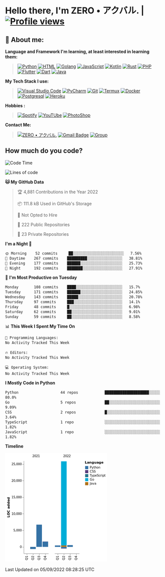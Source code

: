 # **Hello there**, I'm ZERO • アクバル. | [![Profile views](https://gpvc.arturio.dev/Ryomen-Sukuna)](https://github.com/Ryomen-Sukuna)

## 👦 **About me**:

**Language and Framework I'm learning, at least interested in learning them:**

> [![Python](https://badges.aleen42.com/src/python.svg)](https://python.org)
> [![HTML](https://img.shields.io/badge/-HTML-%232c3e50?style=flat&logo=php)](https://whatwg.org)
> [![Golang](https://badges.aleen42.com/src/golang.svg)](https://golang.org)
> [![JavaScript](https://badges.aleen42.com/src/javascript.svg)](https://nodejs.org)
> [![Kotlin](https://badges.aleen42.com/src/kotlin.svg)](https://kotlinlang.org)
> [![Rust](https://img.shields.io/badge/-rust-%232c3e50?style=flat&logo=rust)](https://rust-lang.org)
> [![PHP](https://img.shields.io/badge/-php-%232c3e50?style=flat&logo=php)](https://www.php.net)
> [![Flutter](https://img.shields.io/badge/-flutter-%232c3e50?style=flat&logo=flutter)](https://flutter.dev)
> [![Dart](https://img.shields.io/badge/-dart-%232c3e50?style=flat&logo=dart)](https://dart.dev)
> [![Java](https://badges.aleen42.com/src/java.svg)](https://www.java.com/en)

**My Tech Stack I use:**

> [![Visual Studio Code](https://badges.aleen42.com/src/visual_studio_code.svg)](https://code.visualstudio.com)
> [![PyCharm](https://img.shields.io/badge/-pycharm-%23007ACC?style=flat&logo=pycharm&logoColor=black&color=black&labelColor=green)](https://www.jetbrains.com/pycharm)
> [![Git](https://img.shields.io/badge/-Git-%23F05032?style=flat&logo=git&logoColor=%23ffffff)](https://git-scm.com)
> [![Termux](https://img.shields.io/badge/-Termux-%232c3e50?style=flat&logo=typescript)](https://termux.com)
> [![Docker](https://badges.aleen42.com/src/docker.svg)](https://www.docker.com/)
> [![Postgresql](https://img.shields.io/badge/-Postgresql-%232c3e50?style=flat&logo=postgresql)](https://postgresql.org)
> [![Heroku](https://img.shields.io/badge/-Heroku-purple?style=flat&logo=heroku)](https://heroku.com)

**Hobbies :**

> [![Spotify](https://badges.aleen42.com/src/spotify.svg)](https://spotify.com)
> [![YouTUbe](https://badges.aleen42.com/src/youtube.svg)](https://spotify.com)
> [![PhotoShop](https://badges.aleen42.com/src/photoshop.svg)](https://www.adobe.com/products/photoshop.html)

**Contact Me:**

> [![ZERO • アクバル.](https://badges.aleen42.com/src/telegram.svg)](https://t.me/Anomaliii)
> [![Gmail Badge](https://img.shields.io/badge/-ryomensukuna83@gmail.com-c14438?style=flat&logo=Gmail&logoColor=white)](https://ryomensukuna83@gmail.com)
> [![Group](https://img.shields.io/badge/dynamic/json?logo=telegram&label=%40RandomAnimeIndonesia&labelColor=282c34&suffix=+members&color=2CA5E0&query=%24.data.totalSubs&url=https%3A%2F%2Fapi.spencerwoo.com%2Fsubstats%2F%3Fsource%3Dtelegram%26queryKey%3DGrup_Anime_Random&longCache=true%22)](https://t.me/Grup_Anime_Random)
 

## **How much do you code?**

<!--START_SECTION:waka-->
![Code Time](http://img.shields.io/badge/Code%20Time-778%20hrs%2028%20mins-blue)

![Lines of code](https://img.shields.io/badge/From%20Hello%20World%20I%27ve%20Written-34%20Thousand%20lines%20of%20code-blue)

**🐱 My GitHub Data** 

> 🏆 4,881 Contributions in the Year 2022
 > 
> 📦 111.8 kB Used in GitHub's Storage 
 > 
> 🚫 Not Opted to Hire
 > 
> 📜 222 Public Repositories 
 > 
> 🔑 23 Private Repositories  
 > 
**I'm a Night 🦉** 

```text
🌞 Morning    52 commits     ██░░░░░░░░░░░░░░░░░░░░░░░   7.56% 
🌆 Daytime    267 commits    █████████░░░░░░░░░░░░░░░░   38.81% 
🌃 Evening    177 commits    ██████░░░░░░░░░░░░░░░░░░░   25.73% 
🌙 Night      192 commits    ███████░░░░░░░░░░░░░░░░░░   27.91%

```
📅 **I'm Most Productive on Tuesday** 

```text
Monday       108 commits    ████░░░░░░░░░░░░░░░░░░░░░   15.7% 
Tuesday      171 commits    ██████░░░░░░░░░░░░░░░░░░░   24.85% 
Wednesday    143 commits    █████░░░░░░░░░░░░░░░░░░░░   20.78% 
Thursday     97 commits     ███░░░░░░░░░░░░░░░░░░░░░░   14.1% 
Friday       48 commits     █░░░░░░░░░░░░░░░░░░░░░░░░   6.98% 
Saturday     62 commits     ██░░░░░░░░░░░░░░░░░░░░░░░   9.01% 
Sunday       59 commits     ██░░░░░░░░░░░░░░░░░░░░░░░   8.58%

```


📊 **This Week I Spent My Time On** 

```text
💬 Programming Languages: 
No Activity Tracked This Week

🔥 Editors: 
No Activity Tracked This Week

💻 Operating System: 
No Activity Tracked This Week

```

**I Mostly Code in Python** 

```text
Python                   44 repos            ████████████████████░░░░░   80.0% 
Go                       5 repos             ██░░░░░░░░░░░░░░░░░░░░░░░   9.09% 
CSS                      2 repos             █░░░░░░░░░░░░░░░░░░░░░░░░   3.64% 
TypeScript               1 repo              ░░░░░░░░░░░░░░░░░░░░░░░░░   1.82% 
JavaScript               1 repo              ░░░░░░░░░░░░░░░░░░░░░░░░░   1.82%

```


**Timeline**

![Chart not found](https://raw.githubusercontent.com/Ryomen-Sukuna/Ryomen-Sukuna/master/charts/bar_graph.png) 


 Last Updated on 05/09/2022 08:28:25 UTC
<!--END_SECTION:waka-->
